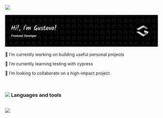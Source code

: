 <img src="https://user-images.githubusercontent.com/74038190/214644152-52f47eb3-5e31-4f47-8758-05c9468d5596.gif" width="30">

![Header](./images/github-header-image.png)

🔭 I’m currently working on building useful personal projects

🌱 I’m currently learning testing with cypress

👯 I’m looking to collaborate on a high-impact project.

<br>

### <img src="https://user-images.githubusercontent.com/74038190/212744289-c46f1717-bfc9-4724-8ef3-4b08e3583110.gif" width="20"> Languages and tools

<br>

  <img src="https://skillicons.dev/icons?i=html,css,js,ts,react,redux,sass,tailwind,materialui,nextjs,figma,git,jest,netlify,vercel,regex,vite,postman,webpack,vscode,eslint&perline=10"       width="300"/>

